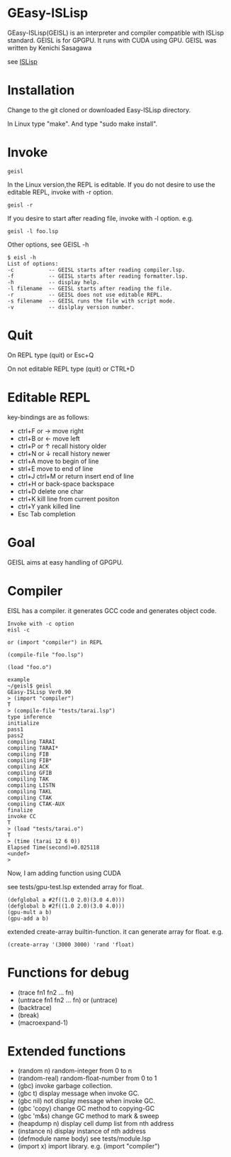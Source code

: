 # GEasy-ISLisp

GEasy-ISLisp(GEISL) is an interpreter and compiler compatible with ISLisp standard.
GEISL is for GPGPU. It runs with CUDA using GPU.
GEISL was written by Kenichi Sasagawa


see [ISLisp](https://en.wikipedia.org/wiki/ISLISP)

# Installation
Change to the git cloned or downloaded Easy-ISLisp directory.

In Linux  type "make". And type "sudo make install".


# Invoke

```
geisl 
```

In the Linux version,the REPL is editable. If you do not desire to use the editable REPL, invoke with -r option.

```
geisl -r
```

If you desire to start after reading file, invoke with -l option.
e.g.

```
geisl -l foo.lsp 
```

Other options, see GEISL -h

```
$ eisl -h
List of options:
-c           -- GEISL starts after reading compiler.lsp.
-f           -- GEISL starts after reading formatter.lsp.
-h           -- display help.
-l filename  -- GEISL starts after reading the file.
-r           -- GEISL does not use editable REPL.
-s filename  -- GEISL runs the file with script mode.
-v           -- dislplay version number.
```

# Quit

On REPL type (quit) or Esc+Q

On not editable REPL type (quit) or CTRL+D

# Editable REPL
key-bindings are as follows:

- ctrl+F  or → move right
- ctrl+B  or ← move left 
- ctrl+P  or ↑ recall history older
- ctrl+N  or ↓ recall history newer
- ctrl+A  move to begin of line
- strl+E  move to end of line 
- ctrl+J ctrl+M or return insert end of line
- ctrl+H  or back-space  backspace
- ctrl+D  delete one char
- ctrl+K  kill line from current positon
- ctrl+Y  yank killed line
- Esc Tab completion

# Goal
GEISL aims at easy handling of GPGPU.

# Compiler
EISL has a compiler. it generates GCC code and generates object code.


```
Invoke with -c option
eisl -c

or (import "compiler") in REPL

(compile-file "foo.lsp")

(load "foo.o")

example
~/geisl$ geisl
GEasy-ISLisp Ver0.90
> (import "compiler")
T
> (compile-file "tests/tarai.lsp")
type inference
initialize
pass1
pass2
compiling TARAI 
compiling TARAI* 
compiling FIB 
compiling FIB* 
compiling ACK 
compiling GFIB 
compiling TAK 
compiling LISTN 
compiling TAKL 
compiling CTAK 
compiling CTAK-AUX 
finalize
invoke CC
T
> (load "tests/tarai.o")
T
> (time (tarai 12 6 0))
Elapsed Time(second)=0.025118
<undef>
> 
```

Now, I am adding function using CUDA

see tests/gpu-test.lsp
extended array for float.
```
(defglobal a #2f((1.0 2.0)(3.0 4.0)))
(defglobal b #2f((1.0 2.0)(3.0 4.0)))
(gpu-mult a b)
(gpu-add a b)
```

extended create-array builtin-function.
it can generate array for float. e.g.
```
(create-array '(3000 3000) 'rand 'float)
```

# Functions for debug
- (trace fn1 fn2 ... fn)
- (untrace fn1 fn2 ... fn) or (untrace)
- (backtrace)
- (break)
- (macroexpand-1)

# Extended functions
- (random n) random-integer from 0 to n
- (random-real) random-float-number from 0 to 1
- (gbc) invoke garbage collection.
- (gbc t) display message when invoke GC.
- (gbc nil) not display message when invoke GC.
- (gbc 'copy) change GC method to copying-GC
- (gbc 'm&s) change GC method to mark & sweep
- (heapdump n) display cell dump list from nth address
- (instance n) display instance of nth address
- (defmodule name body) see tests/module.lsp
- (import x) import library. e.g. (import "compiler")
